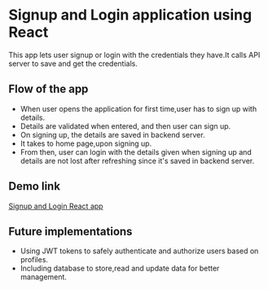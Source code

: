# Signup and Login application using React

This app lets user signup or login with the credentials they have.It calls API server to save and get the credentials.

## Flow of the app
* When user opens the application for first time,user has to sign up with details.
* Details are validated when entered, and then user can sign up.
* On signing up, the details are saved in backend server.
* It takes to home page,upon signing up.
* From then, user can login with the details given when signing up and details are not lost after refreshing since it's saved in backend server.

## Demo link 

[Signup and Login React app](https://reactsigninandlogin.netlify.app/)

## Future implementations 
* Using JWT tokens to safely authenticate and authorize users based on profiles.
* Including database to store,read and update data for better management.
